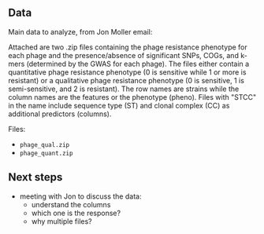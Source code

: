 ## Data

Main data to analyze, from Jon Moller email:

Attached are two .zip files containing the phage resistance phenotype for each phage and the presence/absence of significant SNPs, COGs, and k-mers (determined by the GWAS for each phage). The files either contain a quantitative phage resistance phenotype (0 is sensitive while 1 or more is resistant) or a qualitative phage resistance phenotype (0 is sensitive, 1 is semi-sensitive, and 2 is resistant). The row names are strains while the column names are the features or the phenotype (pheno). Files with "STCC" in the name include sequence type (ST) and clonal complex (CC) as additional predictors (columns).


Files:
- `phage_qual.zip`
- `phage_quant.zip`


## Next steps
- meeting with Jon to discuss the data:
    - understand the columns
    - which one is the response?
    - why multiple files?